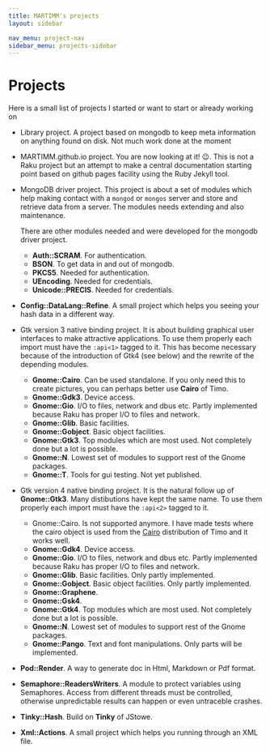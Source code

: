 ```yaml
---
title: MARTIMM's projects
layout: sidebar

nav_menu: project-nav
sidebar_menu: projects-sidebar
---
```


# Projects

Here is a small list of projects I started or want to start or already working on

* Library project. A project based on mongodb to keep meta information on anything found on disk. Not much work done at the moment

* MARTIMM.github.io project. You are now looking at it! 😉. This is not a Raku project but an attempt to make a central documentation starting point based on github pages facility using the Ruby Jekyll tool.

* MongoDB driver project. This project is about a set of modules which help making contact with a `mongod` or `mongos` server and store and retrieve data from a server. The modules needs extending and also maintenance.

  There are other modules needed and were developed for the mongodb driver project.
  * **Auth::SCRAM**. For authentication.
  * **BSON**. To get data in and out of mongodb.
  * **PKCS5**. Needed for authentication.
  * **UEncoding**. Needed for credentials.
  * **Unicode::PRECIS**. Needed for credentials.

* **Config::DataLang::Refine**. A small project which helps you seeing your hash data in a different way.

* Gtk version 3 native binding project. It is about building graphical user interfaces to make attractive applications. To use them properly each import must have the `:api<1>` tagged to it. This has become necessary because of the introduction of Gtk4 (see below) and the rewrite of the depending modules.

  * **Gnome::Cairo**. Can be used standalone. If you only need this to create pictures, you can perhaps better use **Cairo** of Timo.
  * **Gnome::Gdk3**. Device access.
  * **Gnome::Gio**. I/O to files, network and dbus etc. Partly implemented because Raku has proper I/O to files and network.
  * **Gnome::Glib**. Basic facilities.
  * **Gnome::Gobject**. Basic object facilities.
  * **Gnome::Gtk3**. Top modules which are most used. Not completely done but a lot is possible.
  * **Gnome::N**. Lowest set of modules to support rest of the Gnome packages.
  * **Gnome::T**. Tools for gui testing. Not yet published.

* Gtk version 4 native binding project. It is the natural follow up of **Gnome::Gtk3**. Many distibutions have kept the same name. To use them properly each import must have the `:api<2>` tagged to it.

  * Gnome::Cairo. Is not supported anymore. I have made tests where the cairo object is used from the [Cairo](https://raku.land/github:timo/Cairo) distribution of Timo and it works well.
  * **Gnome::Gdk4**. Device access.
  * **Gnome::Gio**. I/O to files, network and dbus etc. Partly implemented because Raku has proper I/O to files and network.
  * **Gnome::Glib**. Basic facilities. Only partly implemented.
  * **Gnome::Gobject**. Basic object facilities. Only partly implemented.
  * **Gnome::Graphene**.
  * **Gnome::Gsk4**.
  * **Gnome::Gtk4**. Top modules which are most used. Not completely done but a lot is possible.
  * **Gnome::N**. Lowest set of modules to support rest of the Gnome packages.
  * **Gnome::Pango**. Text and font manipulations. Only parts will be implemented.

* **Pod::Render**. A way to generate doc in Html, Markdown or Pdf format.
* **Semaphore::ReadersWriters**. A module to protect variables using Semaphores. Access from different threads must be controlled, otherwise unpredictable results can happen or even untraceble crashes.
* **Tinky::Hash**. Build on **Tinky** of JStowe.
* **Xml::Actions**. A small project which helps you running through an XML file.
